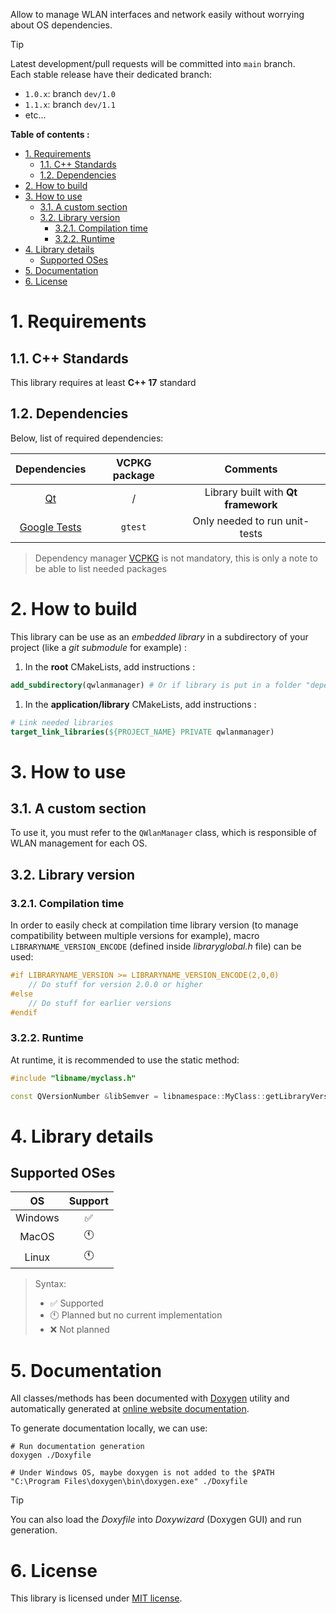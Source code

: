 Allow to manage WLAN interfaces and network easily without worrying about OS dependencies.

> [!TIP]
> Latest development/pull requests will be committed into `main` branch.  
> Each stable release have their dedicated branch:
> - `1.0.x`: branch `dev/1.0`
> - `1.1.x`: branch `dev/1.1`
> - etc...

**Table of contents :**
- [1. Requirements](#1-requirements)
  - [1.1. C++ Standards](#11-c-standards)
  - [1.2. Dependencies](#12-dependencies)
- [2. How to build](#2-how-to-build)
- [3. How to use](#3-how-to-use)
  - [3.1. A custom section](#31-a-custom-section)
  - [3.2. Library version](#32-library-version)
    - [3.2.1. Compilation time](#321-compilation-time)
    - [3.2.2. Runtime](#322-runtime)
- [4. Library details](#4-library-details)
  - [Supported OSes](#supported-oses)
- [5. Documentation](#5-documentation)
- [6. License](#6-license)

# 1. Requirements
## 1.1. C++ Standards

This library requires at least **C++ 17** standard

## 1.2. Dependencies

Below, list of required dependencies:

| Dependencies | VCPKG package | Comments |
|:-:|:-:|:-:|
| [Qt][qt-official] | / | Library built with **Qt framework** |
| [Google Tests][gtest-repo] | `gtest` | Only needed to run unit-tests |

> Dependency manager [VCPKG][vcpkg-tutorial] is not mandatory, this is only a note to be able to list needed packages

# 2. How to build

This library can be use as an _embedded library_ in a subdirectory of your project (like a _git submodule_ for example) :
1. In the **root** CMakeLists, add instructions :
```cmake
add_subdirectory(qwlanmanager) # Or if library is put in a folder "dependencies" : add_subdirectory(dependencies/qwlanmanager)
```

1. In the **application/library** CMakeLists, add instructions :
```cmake
# Link needed libraries
target_link_libraries(${PROJECT_NAME} PRIVATE qwlanmanager)
```

# 3. How to use
## 3.1. A custom section

To use it, you must refer to the `QWlanManager` class, which is responsible of WLAN management for each OS.

## 3.2. Library version
### 3.2.1. Compilation time

In order to easily check at compilation time library version (to manage compatibility between multiple versions for example), macro `LIBRARYNAME_VERSION_ENCODE` (defined inside _libraryglobal.h_ file) can be used:
```cpp
#if LIBRARYNAME_VERSION >= LIBRARYNAME_VERSION_ENCODE(2,0,0)
    // Do stuff for version 2.0.0 or higher
#else
    // Do stuff for earlier versions
#endif
```

### 3.2.2. Runtime

At runtime, it is recommended to use the static method:
```cpp
#include "libname/myclass.h"

const QVersionNumber &libSemver = libnamespace::MyClass::getLibraryVersion();
```

# 4. Library details
## Supported OSes

| OS | Support |
|:-:|:-:|
| Windows | :white_check_mark: |
| MacOS | :clock11: |
| Linux | :clock11: |

> Syntax:
> - :white_check_mark: Supported
> - :clock11: Planned but no current implementation
> - :x: Not planned

# 5. Documentation

All classes/methods has been documented with [Doxygen][doxygen-official] utility and automatically generated at [online website documentation][example-doc-web].

To generate documentation locally, we can use:
```shell
# Run documentation generation
doxygen ./Doxyfile

# Under Windows OS, maybe doxygen is not added to the $PATH
"C:\Program Files\doxygen\bin\doxygen.exe" ./Doxyfile
```
> [!TIP]
> You can also load the _Doxyfile_ into _Doxywizard_ (Doxygen GUI) and run generation.

# 6. License

This library is licensed under [MIT license][repo-license].

<!-- Links of this repository -->
[repo-license]: LICENSE

<!-- External links -->
[doxygen-official]: https://www.doxygen.nl/index.html
[example-doc-web]: https://www.google.com/
[gtest-repo]: https://github.com/google/googletest

[qt-official]: https://www.qt.io/
[qt-installer]: https://www.qt.io/download-qt-installer

[vcpkg-tutorial]: https://github.com/legerch/develop-memo/tree/master/Toolchains/Build%20systems/VCPKG